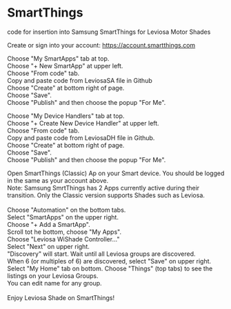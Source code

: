 # SmartThings
code for insertion into Samsung SmartThings for Leviosa Motor Shades

Create or sign into your account:
https://account.smartthings.com

Choose "My SmartApps" tab at top. <br>
Choose "+ New SmartApp" at upper left.<br>
Choose "From code" tab.<br>
Copy and paste code from LeviosaSA file in Github<br>
Choose "Create" at bottom right of page.<br>
Choose "Save".<br>
Choose "Publish" and then choose the popup "For Me".<br>

Choose "My Device Handlers" tab at top.<br>
Choose "+ Create New Device Handler" at upper left.<br>
Choose "From code" tab.<br>
Copy and paste code from LeviosaDH file in Github.<br>
Choose "Create" at bottom right of page.<br>
Choose "Save".<br>
Choose "Publish" and then choose the popup "For Me".<br>

Open SmartThings (Classic) Ap on your Smart device.  You should be logged in the same as your account above.<br>
Note:  Samsung SmrtThings has 2 Apps currently active during their transition.  Only the Classic version supports Shades such as Leviosa.<br><br>
Choose "Automation" on the bottom tabs.<br>
Select "SmartApps" on the upper right.<br>
Choose "+ Add a SmartApp".<br>
Scroll tot he bottom, choose "My Apps".<br>
Choose "Leviosa WiShade Controller..."<br>
Select "Next" on upper right.<br>
"Discovery" will start.  Wait until all Leviosa groups are discovered.<br>
When 6 (or multiples of 6) are discovered, select "Save" on upper right.<br>
Select "My Home" tab on bottom.  Choose "Things" (top tabs) to see the listings on your Leviosa Groups.<br>
You can edit name for any group.<br><br>
Enjoy Leviosa Shade on SmartThings!<br>

